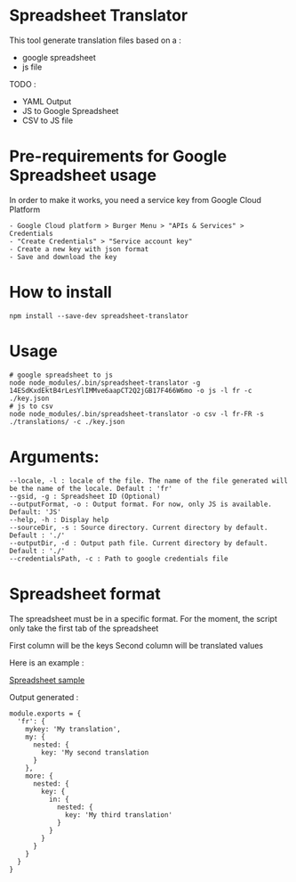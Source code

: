 # Spreadsheet Translator

This tool generate translation files based on a :
- google spreadsheet
- js file


TODO : 
- YAML Output 
- JS to Google Spreadsheet
- CSV to JS file

# Pre-requirements for Google Spreadsheet usage

In order to make it works, you need a service key from Google Cloud Platform

```
- Google Cloud platform > Burger Menu > "APIs & Services" > Credentials
- "Create Credentials" > "Service account key"
- Create a new key with json format
- Save and download the key
```

# How to install

```
npm install --save-dev spreadsheet-translator
```

# Usage 

```
# google spreadsheet to js
node node_modules/.bin/spreadsheet-translator -g 14ESdKxdEktB4rLesYlIMMve6aapCT2Q2jGB17F466W6mo -o js -l fr -c ./key.json
# js to csv
node node_modules/.bin/spreadsheet-translator -o csv -l fr-FR -s ./translations/ -c ./key.json
```

# Arguments: 

```
--locale, -l : locale of the file. The name of the file generated will be the name of the locale. Default : 'fr'
--gsid, -g : Spreadsheet ID (Optional)
--outputFormat, -o : Output format. For now, only JS is available. Default: 'JS'
--help, -h : Display help
--sourceDir, -s : Source directory. Current directory by default. Default : './'
--outputDir, -d : Output path file. Current directory by default. Default : './'
--credentialsPath, -c : Path to google credentials file
```

# Spreadsheet format

The spreadsheet must be in a specific format.
For the moment, the script only take the first tab of the spreadsheet

First column will be the keys
Second column will be translated values

Here is an example : 

[Spreadsheet sample](https://imgur.com/8Ic5zcw)

Output generated : 

```
module.exports = {
  'fr': {
    mykey: 'My translation',
    my: {
      nested: {
        key: 'My second translation
      }
    },
    more: {
      nested: {
        key: {
          in: {
            nested: {
              key: 'My third translation'
            }
          }
        }
      }
    }
  }
}
```
